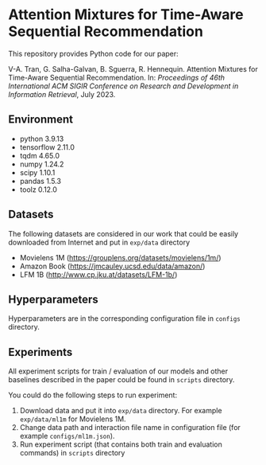 # Attention Mixtures for Time-Aware Sequential Recommendation

This repository provides Python code for our paper:

V-A. Tran, G. Salha-Galvan, B. Sguerra, R. Hennequin. Attention Mixtures for Time-Aware Sequential Recommendation. In: *Proceedings of 46th International ACM SIGIR Conference on Research and Development in Information Retrieval*, July 2023.

## Environment
- python 3.9.13
- tensorflow 2.11.0
- tqdm 4.65.0
- numpy 1.24.2
- scipy 1.10.1
- pandas 1.5.3
- toolz 0.12.0

## Datasets
The following datasets are considered in our work that could be easily downloaded from Internet and put in `exp/data` directory 
- Movielens 1M (https://grouplens.org/datasets/movielens/1m/)
- Amazon Book (https://jmcauley.ucsd.edu/data/amazon/)
- LFM 1B (http://www.cp.jku.at/datasets/LFM-1b/)

## Hyperparameters
Hyperparameters are in the corresponding configuration file in `configs` directory.

## Experiments
All experiment scripts for train / evaluation of our models and other baselines described in the paper could be found in `scripts` directory.

You could do the following steps to run experiment:
1. Download data and put it into `exp/data` directory. For example `exp/data/ml1m` for Movielens 1M.
2. Change data path and interaction file name in configuration file (for example `configs/ml1m.json`).
3. Run experiment script (that contains both train and evaluation commands) in `scripts` directory